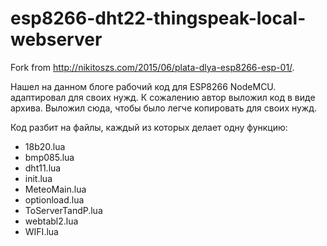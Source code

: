 # esp8266-dht22-thingspeak-local-webserver
Fork from http://nikitoszs.com/2015/06/plata-dlya-esp8266-esp-01/. 

Нашел на данном блоге рабочий код для ESP8266 NodeMCU. адаптировал для своих нужд. 
К сожалению автор выложил код в виде архива. Выложил сюда, чтобы было легче копировать для своих нужд.

Код разбит на файлы, каждый из которых делает одну функцию:
* 18b20.lua
* bmp085.lua
* dht11.lua
* init.lua
* MeteoMain.lua
* optionload.lua
* ToServerTandP.lua
* webtabl2.lua
* WIFI.lua
